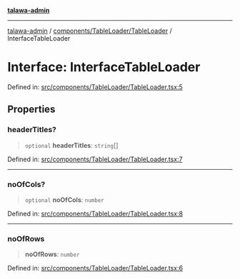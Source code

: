 [**talawa-admin**](../../../../README.md)

***

[talawa-admin](../../../../modules.md) / [components/TableLoader/TableLoader](../README.md) / InterfaceTableLoader

# Interface: InterfaceTableLoader

Defined in: [src/components/TableLoader/TableLoader.tsx:5](https://github.com/bint-Eve/talawa-admin/blob/16ddeb98e6868a55bca282e700a8f4212d222c01/src/components/TableLoader/TableLoader.tsx#L5)

## Properties

### headerTitles?

> `optional` **headerTitles**: `string`[]

Defined in: [src/components/TableLoader/TableLoader.tsx:7](https://github.com/bint-Eve/talawa-admin/blob/16ddeb98e6868a55bca282e700a8f4212d222c01/src/components/TableLoader/TableLoader.tsx#L7)

***

### noOfCols?

> `optional` **noOfCols**: `number`

Defined in: [src/components/TableLoader/TableLoader.tsx:8](https://github.com/bint-Eve/talawa-admin/blob/16ddeb98e6868a55bca282e700a8f4212d222c01/src/components/TableLoader/TableLoader.tsx#L8)

***

### noOfRows

> **noOfRows**: `number`

Defined in: [src/components/TableLoader/TableLoader.tsx:6](https://github.com/bint-Eve/talawa-admin/blob/16ddeb98e6868a55bca282e700a8f4212d222c01/src/components/TableLoader/TableLoader.tsx#L6)

